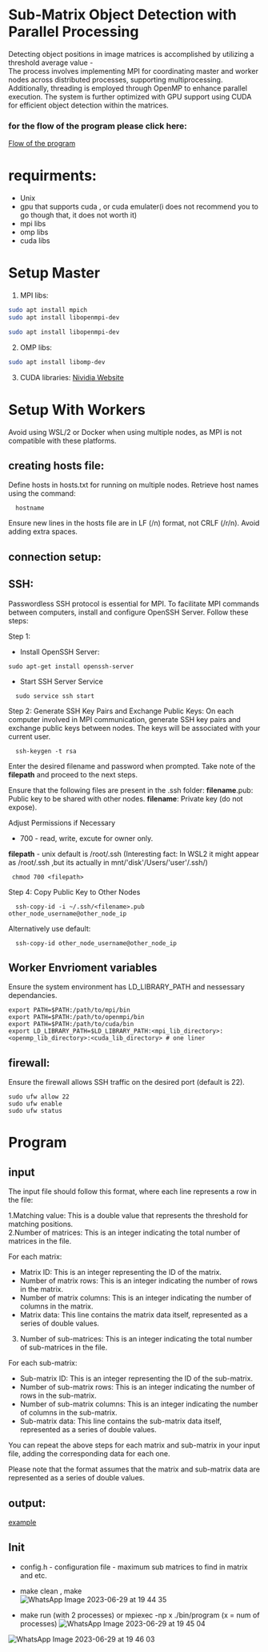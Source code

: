 # Sub-Matrix Object Detection with Parallel Processing

Detecting object positions in image matrices is accomplished by utilizing a threshold average value - </br>
The process involves implementing MPI for coordinating master and worker nodes across distributed processes, supporting multiprocessing. Additionally, threading is employed through OpenMP to enhance parallel execution. The system is further optimized with GPU support using CUDA for efficient object detection within the matrices.


###  for the flow of the program please click here:
[Flow of the program](https://github.com/cohenyuval315/C-MPI-OMP-CUDA-find-subatrices-in-matrices/blob/main/Flow.md)

# requirments:
- Unix
- gpu that supports cuda , or cuda emulater(i does not recommend you to go though that, it does not worth it)
- mpi libs
- omp libs
- cuda libs
  
# Setup Master
1. MPI libs:
  ```bash
  sudo apt install mpich
  sudo apt install libopenmpi-dev
  ```
  ```bash
  sudo apt install libopenmpi-dev
  ```
  
2. OMP libs:   
  ```bash
  sudo apt install libomp-dev
  ```
3. CUDA libraries: [Nividia Website](https://docs.nvidia.com/cuda/cuda-installation-guide-linux/index.html)


# Setup With Workers
Avoid using WSL/2 or Docker when using multiple nodes, as MPI is not compatible with these platforms.

## creating hosts file:
Define hosts in hosts.txt for running on multiple nodes. Retrieve host names using the command:
```
  hostname
```
Ensure new lines in the hosts file are in LF (/n) format, not CRLF (/r/n). Avoid adding extra spaces.

## connection setup:

## SSH:
Passwordless SSH protocol is essential for MPI.
To facilitate MPI commands between computers, install and configure OpenSSH Server. Follow these steps:

Step 1: 
- Install OpenSSH Server:
```
sudo apt-get install openssh-server
```
- Start SSH Server Service
```
  sudo service ssh start
```

Step 2: Generate SSH Key Pairs and Exchange Public Keys:
On each computer involved in MPI communication, generate SSH key pairs and exchange public keys between nodes. The keys will be associated with your current user.
```
  ssh-keygen -t rsa
```
Enter the desired filename and password when prompted.
Take note of the <strong>filepath</strong> and proceed to the next steps.

Ensure that the following files are present in the .ssh folder:
<strong>filename</strong>.pub: Public key to be shared with other nodes.
<strong>filename</strong>: Private key (do not expose).

Adjust Permissions if Necessary
- 700 - read, write, excute for owner only.

<strong>filepath</strong> - unix default is /root/.ssh  (Interesting fact: In WSL2 it might appear as /root/.ssh ,but its actually in mnt/'disk'/Users/'user'/.ssh/)
```
 chmod 700 <filepath>
```

Step 4: Copy Public Key to Other Nodes
```
  ssh-copy-id -i ~/.ssh/<filename>.pub other_node_username@other_node_ip
```
Alternatively use default:
```
  ssh-copy-id other_node_username@other_node_ip
```

## Worker Envrioment variables
Ensure the system environment has LD_LIBRARY_PATH and nessessary dependancies.
```
export PATH=$PATH:/path/to/mpi/bin
export PATH=$PATH:/path/to/openmpi/bin
export PATH=$PATH:/path/to/cuda/bin
export LD_LIBRARY_PATH=$LD_LIBRARY_PATH:<mpi_lib_directory>:<openmp_lib_directory>:<cuda_lib_directory> # one liner
```


## firewall:
Ensure the firewall allows SSH traffic on the desired port (default is 22).
```
sudo ufw allow 22
sudo ufw enable
sudo ufw status  
```

# Program
## input
The input file should follow this format, where each line represents a row in the file:  

1.Matching value: This is a double value that represents the threshold for matching positions.  
2.Number of matrices: This is an integer indicating the total number of matrices in the file.  

For each matrix:

- Matrix ID: This is an integer representing the ID of the matrix.
- Number of matrix rows: This is an integer indicating the number of rows in the matrix.
- Number of matrix columns: This is an integer indicating the number of columns in the matrix.
- Matrix data: This line contains the matrix data itself, represented as a series of double values.
   
3. Number of sub-matrices: This is an integer indicating the total number of sub-matrices in the file.

For each sub-matrix:

- Sub-matrix ID: This is an integer representing the ID of the sub-matrix.
- Number of sub-matrix rows: This is an integer indicating the number of rows in the sub-matrix.
- Number of sub-matrix columns: This is an integer indicating the number of columns in the sub-matrix.
- Sub-matrix data: This line contains the sub-matrix data itself, represented as a series of double values.
  
You can repeat the above steps for each matrix and sub-matrix in your input file, adding the corresponding data for each one.
  
Please note that the format assumes that the matrix and sub-matrix data are represented as a series of double values. 
  
## output:
[example](https://github.com/cohenyuval315/C-MPI-OMP-CUDA-find-subatrices-in-matrices/blob/main/output.txt)

## Init
- config.h - configuration file - maximum sub matrices to find in matrix and etc.
    
- make clean , make   
![WhatsApp Image 2023-06-29 at 19 44 35](https://github.com/cohenyuval315/C-MPI-OMP-CUDA-find-subatrices-in-matrices/assets/61754002/b3c6330c-5e9e-44da-a7e7-c72bc089723d)
    
- make run (with 2 processes) or  mpiexec -np x ./bin/program (x = num of processes)
![WhatsApp Image 2023-06-29 at 19 45 04](https://github.com/cohenyuval315/C-MPI-OMP-CUDA-find-subatrices-in-matrices/assets/61754002/59bf4fa5-83f4-4e9f-9630-70c60aff4427)
  

![WhatsApp Image 2023-06-29 at 19 46 03](https://github.com/cohenyuval315/C-MPI-OMP-CUDA-find-subatrices-in-matrices/assets/61754002/e0ab3d4c-e85a-46be-ac69-a00a961391d1)
